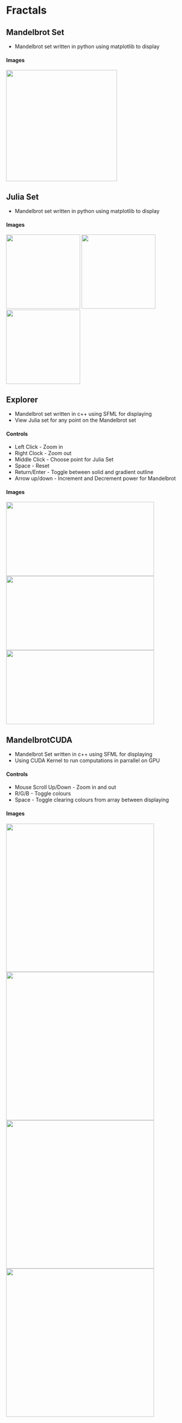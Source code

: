 # Fractals
## Mandelbrot Set <br>
- Mandelbrot set written in python using matplotlib to display
#### Images
<img src="https://github.com/MattR2718/Fractals/blob/main/mandelbrotSet/mandelbrot.png" width="300" height="300"/>

## Julia Set <br>
- Mandelbrot set written in python using matplotlib to display
#### Images
<p float="left">
  <img src="https://github.com/MattR2718/Fractals/blob/main/juliaSet/img/julia3.png" width="200" height="200"/>
  <img src="https://github.com/MattR2718/Fractals/blob/main/juliaSet/img/julia5.png" width="200" height="200"/>
  <img src="https://github.com/MattR2718/Fractals/blob/main/juliaSet/img/julia.png" width="200" height="200"/>
</p>

## Explorer <br>
- Mandelbrot set written in c++ using SFML for displaying
- View Julia set for any point on the Mandelbrot set
#### Controls
- Left Click - Zoom in
- Right Clock - Zoom out
- Middle Click - Choose point for Julia Set
- Space - Reset
- Return/Enter - Toggle between solid and gradient outline
- Arrow up/down - Increment and Decrement power for Mandelbrot
#### Images
<p float="left">
  <img src="https://github.com/MattR2718/Fractals/blob/main/explorer/img/mandelbrotJulia.png" width="400" height="200"/>
  <img src="https://github.com/MattR2718/Fractals/blob/main/explorer/img/mandelbrotJulia2.png" width="400" height="200"/>
  <img src="https://github.com/MattR2718/Fractals/blob/main/explorer/img/mandelbrotJulia3.png" width="400" height="200"/>
</p>

## MandelbrotCUDA
- Mandelbrot Set written in c++ using SFML for displaying
- Using CUDA Kernel to run computations in parrallel on GPU
#### Controls
- Mouse Scroll Up/Down - Zoom in and out
- R/G/B - Toggle colours
- Space - Toggle clearing colours from array between displaying
#### Images
<p float="left">
  <img src="https://github.com/MattR2718/Fractals/blob/main/MandelbrotCUDA/img/coloursMandelbrot.png" width="400" height="400"/>
  <img src="https://github.com/MattR2718/Fractals/blob/main/MandelbrotCUDA/img/greenMandelbrot.png" width="400" height="400"/>
  <img src="https://github.com/MattR2718/Fractals/blob/main/MandelbrotCUDA/img/mandelbrot.png" width="400" height="400"/>
  <img src="https://github.com/MattR2718/Fractals/blob/main/MandelbrotCUDA/img/mandelbrotZoom.png" width="400" height="400"/>
</p>
